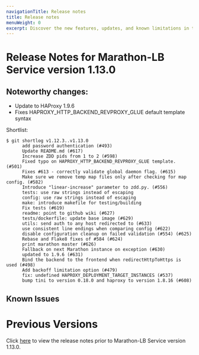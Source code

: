 ```yaml
---
navigationTitle: Release notes
title: Release notes
menuWeight: 0
excerpt: Discover the new features, updates, and known limitations in this release of the Marathon-LB Service
---
```


# Release Notes for Marathon-LB Service version 1.13.0

## Noteworthy changes:

- Update to HAProxy 1.9.6
- Fixes HAPROXY_HTTP_BACKEND_REVPROXY_GLUE default template syntax

Shortlist:

```
$ git shortlog v1.12.3..v1.13.0
      add password authentication (#493)
      Update README.md (#617)
      Increase ZDD pids from 1 to 2 (#598)
      Fixed typo on HAPROXY_HTTP_BACKEND_REVPROXY_GLUE template. (#501)
      Fixes #613 - correctly validate global daemon flag. (#615)
      Make sure we remove temp map files only after checking for map config. (#582)
      Introduce "linear-increase" parameter to zdd.py. (#556)
      tests: use raw strings instead of escaping
      config: use raw strings instead of escaping
      make: introduce makefile for testing/building
      Fix tests (#619)
      readme: point to github wiki (#627)
      tests/dockerfile: update base image (#629)
      utils: send auth to any host redirected to (#633)
      use consistent line endings when comparing config (#622)
      disable configuration cleanup on failed validation (#554) (#625)
      Rebase and Flake8 fixes of #584 (#624)
      print marathon master (#626)
      Fallback on next Marathon instance on exception (#630)
      updated to 1.9.6 (#631)
      Bind the backend to the frontend when redirectHttpToHttps is used (#498)
      Add backoff limitation option (#479)
      fix: undefined HAPROXY_DEPLOYMENT_TARGET_INSTANCES (#537)
      bump tini to version 0.18.0 and haproxy to version 1.8.16 (#608)
```

## Known Issues

# Previous Versions

Click [here](https://github.com/mesosphere/marathon-lb/releases) to view the release notes prior to Marathon-LB Service version 1.13.0.
